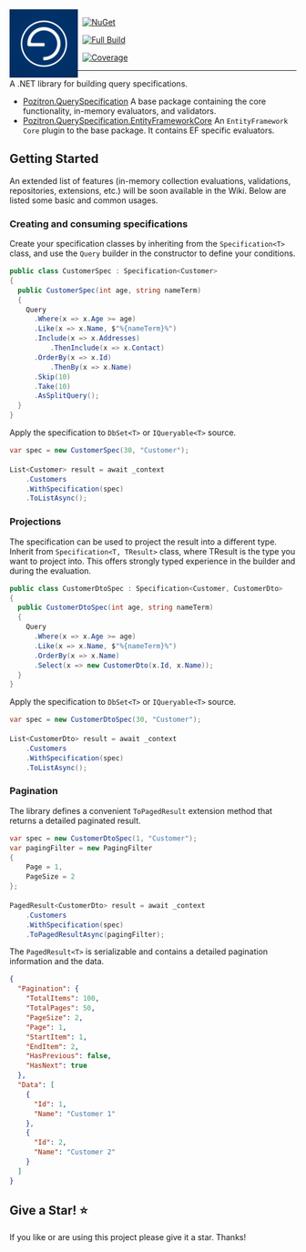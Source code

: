 <img align="left" src="pozitronlogo.png" width="120" height="120">

&nbsp; [![NuGet](https://img.shields.io/nuget/v/Pozitron.QuerySpecification.svg)](https://www.nuget.org/packages/Pozitron.QuerySpecification)

&nbsp; [![Full Build](https://github.com/fiseni/QuerySpecification/actions/workflows/build.yml/badge.svg)](https://github.com/fiseni/QuerySpecification/actions/workflows/build.yml)

&nbsp; [![Coverage](https://queryspecification.fiseni.com/badge_combined.svg)](https://queryspecification.fiseni.com)

---

A .NET library for building query specifications.
- [Pozitron.QuerySpecification](https://www.nuget.org/packages/Pozitron.QuerySpecification)
  A base package containing the core functionality, in-memory evaluators, and validators.
- [Pozitron.QuerySpecification.EntityFrameworkCore](https://www.nuget.org/packages/Pozitron.QuerySpecification.EntityFrameworkCore)
  An `EntityFramework Core` plugin to the base package. It contains EF specific evaluators.

## Getting Started

An extended list of features (in-memory collection evaluations, validations, repositories, extensions, etc.) will be soon available in the Wiki. Below are listed some basic and common usages.

### Creating and consuming specifications

Create your specification classes by inheriting from the `Specification<T>` class, and use the `Query` builder in the constructor to define your conditions.

```csharp
public class CustomerSpec : Specification<Customer>
{
  public CustomerSpec(int age, string nameTerm)
  {
    Query
      .Where(x => x.Age >= age)
      .Like(x => x.Name, $"%{nameTerm}%")
      .Include(x => x.Addresses)
          .ThenInclude(x => x.Contact)
      .OrderBy(x => x.Id)
          .ThenBy(x => x.Name)
      .Skip(10)
      .Take(10)
      .AsSplitQuery();
  }
}
```

Apply the specification to `DbSet<T>` or `IQueryable<T>` source.

```csharp
var spec = new CustomerSpec(30, "Customer");

List<Customer> result = await _context
    .Customers
    .WithSpecification(spec)
    .ToListAsync();
```

### Projections

The specification can be used to project the result into a different type. Inherit from `Specification<T, TResult>` class, where TResult is the type you want to project into. This offers strongly typed experience in the builder and during the evaluation.

```csharp
public class CustomerDtoSpec : Specification<Customer, CustomerDto>
{
  public CustomerDtoSpec(int age, string nameTerm)
  {
    Query
      .Where(x => x.Age >= age)
      .Like(x => x.Name, $"%{nameTerm}%")
      .OrderBy(x => x.Name)
      .Select(x => new CustomerDto(x.Id, x.Name));
  }
}
```

Apply the specification to `DbSet<T>` or `IQueryable<T>` source.

```csharp
var spec = new CustomerDtoSpec(30, "Customer");

List<CustomerDto> result = await _context
    .Customers
    .WithSpecification(spec)
    .ToListAsync();
```

### Pagination

The library defines a convenient `ToPagedResult` extension method that returns a detailed paginated result.

```csharp
var spec = new CustomerDtoSpec(1, "Customer");
var pagingFilter = new PagingFilter
{
    Page = 1,
    PageSize = 2
};

PagedResult<CustomerDto> result = await _context
    .Customers
    .WithSpecification(spec)
    .ToPagedResultAsync(pagingFilter);
```

The `PagedResult<T>` is serializable and contains a detailed pagination information and the data.

```json
{
  "Pagination": {
    "TotalItems": 100,
    "TotalPages": 50,
    "PageSize": 2,
    "Page": 1,
    "StartItem": 1,
    "EndItem": 2,
    "HasPrevious": false,
    "HasNext": true
  },
  "Data": [
    {
      "Id": 1,
      "Name": "Customer 1"
    },
    {
      "Id": 2,
      "Name": "Customer 2"
    }
  ]
}
```

## Give a Star! :star:
If you like or are using this project please give it a star. Thanks!
